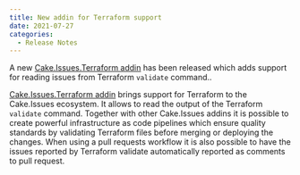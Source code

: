 ```yaml
---
title: New addin for Terraform support
date: 2021-07-27
categories:
  - Release Notes
---
```


A new [Cake.Issues.Terraform addin] has been released which adds support for reading issues from Terraform `validate` command..

<!-- more -->

[Cake.Issues.Terraform addin] brings support for Terraform to the Cake.Issues ecosystem.
It allows to read the output of the Terraform `validate` command.
Together with other Cake.Issues addins it is possible to create powerful infrastructure as code pipelines which
ensure quality standards by validating Terraform files before merging or deploying the changes.
When using a pull requests workflow it is also possible to have the issues reported by Terraform validate automatically
reported as comments to pull request.

[Cake.Issues.Terraform addin]: ../../documentation/issue-providers/terraform/index.md
